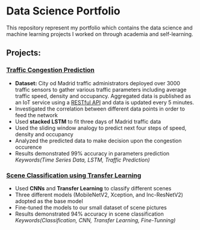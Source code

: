 # Data Science Portfolio
This repository represent my portfolio which contains the data science and machine learning projects I worked on through academia and self-learning.

## Projects:

### [Traffic Congestion Prediction](https://github.com/saeidesm/traffic-prediction-using-lstm)
* **Dataset:** City od Madrid traffic administrators deployed over 3000 traffic sensors to gather various traffic parameters including average traffic speed, density and occupancy. Aggregated data is published as an IoT service using a [RESTful API](https://informo.madrid.es/informo/tmadrid/pm.xml) and data is updated every 5 minutes. 
* Investigated the correlation between different data points in order to feed the network
* Used **stacked LSTM** to fit three days of Madrid traffic data
* Used the sliding window analogy to predict next four steps of speed, density and occupancy 
* Analyzed the predicted data to make decision upon the congestion occurence
* Results demonstrated 99% accuracy in parameters prediction
<br>_Keywords(Time Series Data, LSTM, Traffic Prediction)_
 
### [Scene Classification using Transfer Learning](https://github.com/saeidesm/scene-classification-transfer-learning)
* Used **CNNs** and **Transfer Learning** to classify different scenes
* Three different models (MobileNetV2, Xception, and Inc-ResNetV2) adopted as the base model
* Fine-tuned the models to our small dataset of scene pictures
* Results demonstrated 94% accuracy in scene classification
<br>_Keywords(Classification, CNN, Transfer Learning, Fine-Tunning)_
